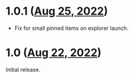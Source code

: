 # 1.0.1 ([Aug 25, 2022](https://github.com/ramensoftware/windhawk-mods/commit/fad5047cda95693be381808bb53b00ec0e4e9225))

* Fix for small pinned items on explorer launch.

# 1.0 ([Aug 22, 2022](https://github.com/ramensoftware/windhawk-mods/commit/a62a9b7306cdd66a8bac68c2d6448fb2111e66c3))

Initial release.
